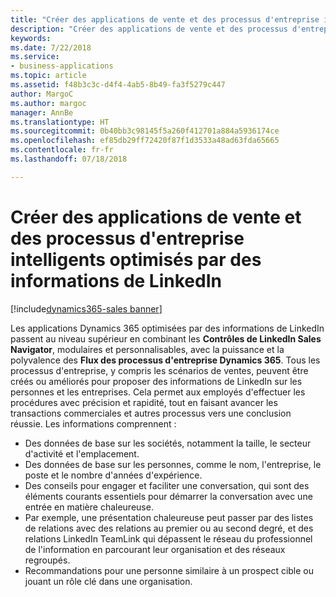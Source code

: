```yaml
---
title: "Créer des applications de vente et des processus d'entreprise intelligents optimisés par des informations de LinkedIn"
description: "Créer des applications de vente et des processus d'entreprise intelligents optimisés par des informations de LinkedIn"
keywords: 
ms.date: 7/22/2018
ms.service:
- business-applications
ms.topic: article
ms.assetid: f48b3c3c-d4f4-4ab5-8b49-fa3f5279c447
author: MargoC
ms.author: margoc
manager: AnnBe
ms.translationtype: HT
ms.sourcegitcommit: 0b40bb3c98145f5a260f412701a884a5936174ce
ms.openlocfilehash: ef85db29ff72420f87f1d3533a48ad63fda65665
ms.contentlocale: fr-fr
ms.lasthandoff: 07/18/2018

---
```


# <a name="build-intelligent-sales-applications-and-business-processes-powered-by-linkedin-insights"></a>Créer des applications de vente et des processus d'entreprise intelligents optimisés par des informations de LinkedIn

[!include[dynamics365-sales banner](../includes/dynamics365-sales.md)]





Les applications Dynamics 365 optimisées par des informations de LinkedIn passent au niveau supérieur en combinant les **Contrôles de LinkedIn Sales Navigator**, modulaires et personnalisables, avec la puissance et la polyvalence des **Flux des processus d'entreprise Dynamics 365**. Tous les processus d'entreprise, y compris les scénarios de ventes, peuvent être créés ou améliorés pour proposer des informations de LinkedIn sur les personnes et les entreprises. Cela permet aux employés d'effectuer les procédures avec précision et rapidité, tout en faisant avancer les transactions commerciales et autres processus vers une conclusion réussie. Les informations comprennent :

-   Des données de base sur les sociétés, notamment la taille, le secteur d'activité et l'emplacement.
-   Des données de base sur les personnes, comme le nom, l'entreprise, le poste et le nombre d'années d'expérience.
-   Des conseils pour engager et faciliter une conversation, qui sont des éléments courants essentiels pour démarrer la conversation avec une entrée en matière chaleureuse.
-   Par exemple, une présentation chaleureuse peut passer par des listes de relations avec des relations au premier ou au second degré, et des relations LinkedIn TeamLink qui dépassent le réseau du professionnel de l'information en parcourant leur organisation et des réseaux regroupés.
-   Recommandations pour une personne similaire à un prospect cible ou jouant un rôle clé dans une organisation.



